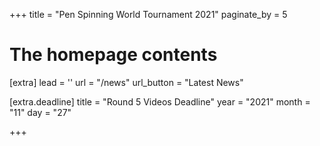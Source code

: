 +++
title = "Pen Spinning World Tournament 2021"
paginate_by = 5


# The homepage contents
[extra]
lead = ''
url = "/news"
url_button = "Latest News"

[extra.deadline]
title = "Round 5 Videos Deadline"
year = "2021"
month = "11"
day = "27"

+++
